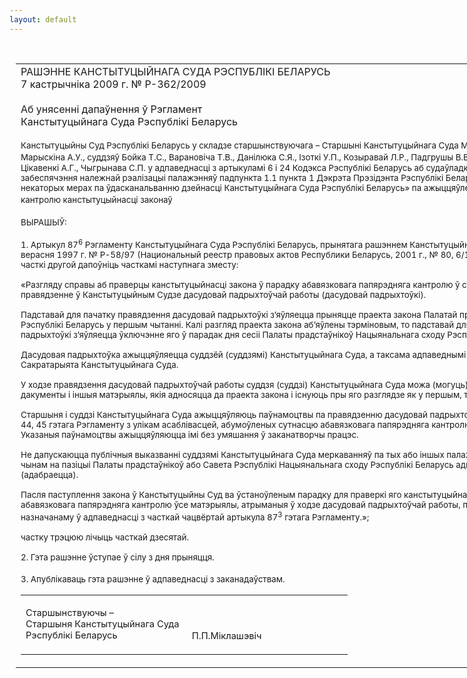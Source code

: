 ```yaml
---
layout: default
---
```


<div style="margin: 0px auto; width: 1000px;">

<div id="flag">

 

</div>

<div id="fixedWidth">

<div id="body">

<div id="columnSpanned">

<div id="content" style="margin: 10px">

<table>
<colgroup>
<col style="width: 100%" />
</colgroup>
<tbody>
<tr class="odd">
<td><div data-align="center" style="text-transform: uppercase;">
Рашэнне Канстытуцыйнага Суда Рэспублікі Беларусь
</div>
<div data-align="center">
7 кастрычніка 2009 г. № Р-362/2009
</div>
<div data-align="left" style="width: 400px; margin-top: 20px; margin-bottom: 20px;">
Аб унясенні дапаўнення ў Рэгламент Канстытуцыйнага Суда Рэспублікі Беларусь
</div>
<p><span style="font-size: 10pt">Канстытуцыйны Суд Рэспублікі Беларусь у складзе старшынствуючага – Старшыні Канстытуцыйнага Суда Міклашэвіча П.П., намесніка Старшыні Марыскіна А.У., суддзяў Бойка Т.С., Варановіча Т.В., Данілюка С.Я., Ізоткі У.П., Козыравай Л.Р., Падгрушы В.В., Рабцава Л.М., Сяргеевай</span> <span style="font-size: 10pt">В.Г., Цікавенкі А.Г., Чыгрынава С.П. у адпаведнасці з артыкуламі 6 і 24 Кодэкса Рэспублікі Беларусь аб судаўладкаванні і статусе суддзяў у мэтах забеспячэння належнай рэалізацыі палажэнняў падпункта 1.1 пункта 1 Дэкрэта Прэзідэнта Рэспублікі Беларусь ад 26 чэрвеня 2008 г. № 14 «Аб некаторых мерах па ўдасканальванню дзейнасці Канстытуцыйнага Суда Рэспублікі Беларусь» па ажыццяўленню абавязковага папярэдняга кантролю канстытуцыйнасці законаў</span> </p>
<p><span style="font-size: 10pt">ВЫРАШЫЎ:</span> </p>
<p><span style="font-size: 10pt">1. Артыкул 87<sup>6</sup> Рэгламенту Канстытуцыйнага Суда Рэспублікі Беларусь, прынятага рашэннем Канстытуцыйнага Суда Рэспублікі Беларусь ад 18 верасня 1997 г. № Р-58/97 (Национальный реестр правовых актов Республики Беларусь, 2001 г., № 80, 6/101; 2009 г., № 105, 6/729), пасля часткі другой дапоўніць часткамі наступнага зместу:</span></p>
<p><span style="font-size: 10pt">«Разгляду справы аб праверцы канстытуцыйнасці закона ў парадку абавязковага папярэдняга кантролю ў судовым пасяджэнні папярэднічае правядзенне ў Канстытуцыйным Судзе дасудовай падрыхтоўчай работы (дасудовай падрыхтоўкі).</span></p>
<p><span style="font-size: 10pt">Падставай для пачатку правядзення дасудовай падрыхтоўкі з’яўляецца прыняцце праекта закона Палатай прадстаўнікоў Нацыянальнага сходу Рэспублікі Беларусь у першым чытанні. Калі разгляд праекта закона аб’яўлены тэрміновым, то падставай для пачатку правядзення дасудовай падрыхтоўкі з’яўляецца ўключэнне яго ў парадак дня сесіі Палаты прадстаўнікоў Нацыянальнага сходу Рэспублікі Беларусь.</span></p>
<p><span style="font-size: 10pt">Дасудовая падрыхтоўка ажыццяўляецца суддзёй (суддзямі) Канстытуцыйнага Суда, а таксама адпаведнымі структурнымі падраздзяленнямі Сакратарыята Канстытуцыйнага Суда.</span></p>
<p><span style="font-size: 10pt">У ходзе правядзення дасудовай падрыхтоўчай работы суддзя (суддзі) Канстытуцыйнага Суда можа (могуць) запатрабаваць неабходныя дакументы і іншыя матэрыялы, якія адносяцца да праекта закона і існуюць пры яго разглядзе як у першым, так і другім чытаннях.</span></p>
<p><span style="font-size: 10pt">Старшыня і суддзі Канстытуцыйнага Суда ажыццяўляюць паўнамоцтвы па правядзенню дасудовай падрыхтоўчай работы, кіруючыся артыкуламі 44, 45 гэтага Рэгламенту з улікам асаблівасцей, абумоўленых сутнасцю абавязковага папярэдняга кантролю канстытуцыйнасці законаў. Указаныя паўнамоцтвы ажыццяўляюцца імі без умяшання ў заканатворчы працэс.</span></p>
<p><span style="font-size: 10pt">Не дапускаюцца публічныя выказванні суддзямі Канстытуцыйнага Суда меркаванняў па тых або іншых палажэннях праекта закона, уплыў іншым чынам на пазіцыі Палаты прадстаўнікоў або Савета Рэспублікі Нацыянальнага сходу Рэспублікі Беларусь адносна закона, які прымаецца (адабраецца).</span></p>
<p><span style="font-size: 10pt">Пасля паступлення закона ў Канстытуцыйны Суд ва ўстаноўленым парадку для праверкі яго канстытуцыйнасці ў парадку абавязковага папярэдняга кантролю ўсе матэрыялы, атрыманыя ў ходзе дасудовай падрыхтоўчай работы, перадаюцца суддзі-дакладчыку, назначанаму ў адпаведнасці з часткай чацвёртай артыкула 87<sup>3</sup> гэтага Рэгламенту.»;</span></p>
<p><span style="font-size: 10pt">частку трэцюю лічыць часткай дзесятай.</span></p>
<p><span style="font-size: 10pt">2. Гэта рашэнне ўступае ў сілу з дня прыняцця.</span></p>
<p><span style="font-size: 10pt">3. Апублікаваць гэта рашэнне ў адпаведнасці з заканадаўствам.</span> </p>
<table>
<colgroup>
<col style="width: 50%" />
<col style="width: 50%" />
</colgroup>
<tbody>
<tr class="odd">
<td><p><span style="font-size: 11pt">Старшынствуючы –<br />
Старшыня Канстытуцыйнага Суда<br />
Рэспублікі Беларусь</span></p></td>
<td><p> </p>
<p> <span style="font-size: 11pt">П.П.Міклашэвіч</span></p></td>
</tr>
</tbody>
</table></td>
</tr>
</tbody>
</table>

</div>

<div class="terminator">

 

</div>

</div>

</div>

</div>

</div>
